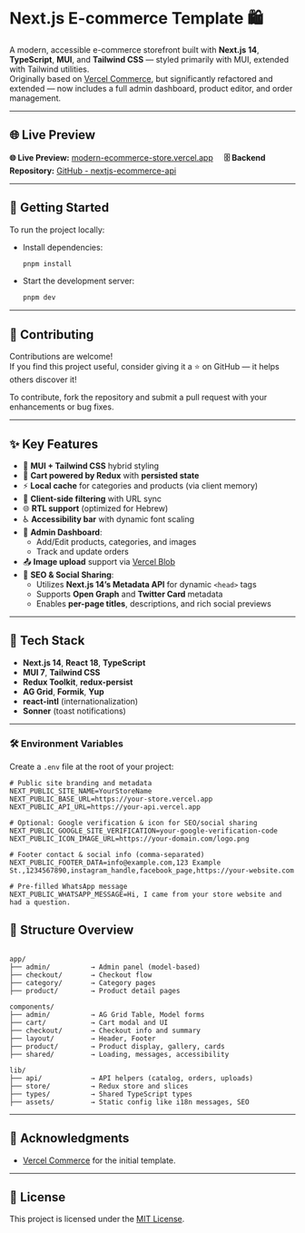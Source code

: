 # Next.js E-commerce Template 🛍️

A modern, accessible e-commerce storefront built with **Next.js 14**, **TypeScript**, **MUI**, and **Tailwind CSS** — styled primarily with MUI, extended with Tailwind utilities.
<br>Originally based on [Vercel Commerce](https://github.com/vercel/commerce), but significantly refactored and extended — now includes a full admin dashboard, product editor, and order management.

---

## 🌐 Live Preview

**🌐 Live Preview:** [modern-ecommerce-store.vercel.app](https://modern-ecommerce-store.vercel.app) &nbsp;&nbsp;&nbsp; **🗄️ Backend Repository:** [GitHub - nextjs-ecommerce-api](https://github.com/giladfuchs/nextjs-ecommerce-api)

---

## 🚀 Getting Started

To run the project locally:

- Install dependencies:

  ```bash
  pnpm install
  ```

- Start the development server:

  ```bash
  pnpm dev
  ```

---

## 🤝 Contributing

Contributions are welcome!  
If you find this project useful, consider giving it a ⭐ on GitHub — it helps others discover it!

To contribute, fork the repository and submit a pull request with your enhancements or bug fixes.

---

## ✨ Key Features

- 🎨 **MUI + Tailwind CSS** hybrid styling
- 🛒 **Cart powered by Redux** with **persisted state**
- ⚡ **Local cache** for categories and products (via client memory)
- 🔎 **Client-side filtering** with URL sync
- 🌐 **RTL support** (optimized for Hebrew)
- ♿ **Accessibility bar** with dynamic font scaling
- 🧾 **Admin Dashboard**:
  - Add/Edit products, categories, and images
  - Track and update orders
- 📤 **Image upload** support via [Vercel Blob](https://vercel.com/docs/storage/blob)
- 🧠 **SEO & Social Sharing**:
  - Utilizes **Next.js 14’s Metadata API** for dynamic `<head>` tags
  - Supports **Open Graph** and **Twitter Card** metadata
  - Enables **per-page titles**, descriptions, and rich social previews

---

## 🧩 Tech Stack

- **Next.js 14**, **React 18**, **TypeScript**
- **MUI 7**, **Tailwind CSS**
- **Redux Toolkit**, **redux-persist**
- **AG Grid**, **Formik**, **Yup**
- **react-intl** (internationalization)
- **Sonner** (toast notifications)

---

### 🛠️ Environment Variables

Create a `.env` file at the root of your project:

```env
# Public site branding and metadata
NEXT_PUBLIC_SITE_NAME=YourStoreName
NEXT_PUBLIC_BASE_URL=https://your-store.vercel.app
NEXT_PUBLIC_API_URL=https://your-api.vercel.app

# Optional: Google verification & icon for SEO/social sharing
NEXT_PUBLIC_GOOGLE_SITE_VERIFICATION=your-google-verification-code
NEXT_PUBLIC_ICON_IMAGE_URL=https://your-domain.com/logo.png

# Footer contact & social info (comma-separated)
NEXT_PUBLIC_FOOTER_DATA=info@example.com,123 Example St.,1234567890,instagram_handle,facebook_page,https://your-website.com

# Pre-filled WhatsApp message
NEXT_PUBLIC_WHATSAPP_MESSAGE=Hi, I came from your store website and had a question.
```

## 📁 Structure Overview

```

app/
├── admin/          → Admin panel (model-based)
├── checkout/       → Checkout flow
├── category/       → Category pages
├── product/        → Product detail pages

components/
├── admin/          → AG Grid Table, Model forms
├── cart/           → Cart modal and UI
├── checkout/       → Checkout info and summary
├── layout/         → Header, Footer
├── product/        → Product display, gallery, cards
├── shared/         → Loading, messages, accessibility

lib/
├── api/            → API helpers (catalog, orders, uploads)
├── store/          → Redux store and slices
├── types/          → Shared TypeScript types
├── assets/         → Static config like i18n messages, SEO
```

---

## 🙏 Acknowledgments

- [Vercel Commerce](https://github.com/vercel/commerce) for the initial template.

---

## 📄 License

This project is licensed under the [MIT License](./LICENSE).
